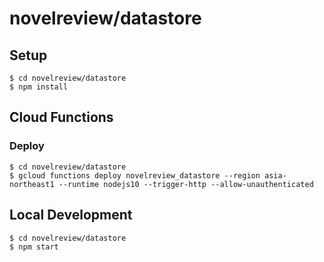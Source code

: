 # novelreview/datastore

## Setup
```
$ cd novelreview/datastore
$ npm install
```

## Cloud Functions
### Deploy
```
$ cd novelreview/datastore
$ gcloud functions deploy novelreview_datastore --region asia-northeast1 --runtime nodejs10 --trigger-http --allow-unauthenticated
```

## Local Development
```
$ cd novelreview/datastore
$ npm start
```

